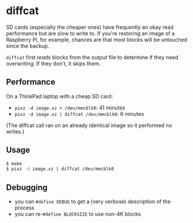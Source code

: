# diffcat

SD cards (especially the cheaper ones) have frequently an okay read performance
but are slow to write to.  If you're restoring an image of a Raspberry Pi, for
example, chances are that most blocks will be untouched since the backup.

`diffcat` first *reads* blocks from the output file to determine if they need
overwriting. If they don't, it skips them.

## Performance

On a ThinkPad laptop with a cheap SD card:
* `pixz -d image.xz > /dev/mmcblk0`: 41 minutes
* `pixz -d image.xz | diffcat /dev/mmcblk0`: 6 minutes

(The diffcat call ran on an already identical image so it performed no writes.)

## Usage

```bash
$ make
$ pixz -d image.xz | diffcat /dev/mmcblk0
```

## Debugging

* you can `#define DEBUG` to get a (very verbose) description of the process
* you can re-`#define BLOCKSIZE` to use non-4K blocks
